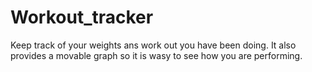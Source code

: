# Workout_tracker

Keep track of your weights ans work out you have been doing.
It also provides a movable graph so it is wasy to see how you are performing.
